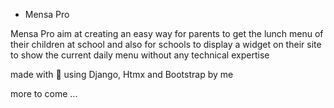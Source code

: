 * Mensa Pro

Mensa Pro aim at creating an easy way for parents to get the lunch menu of their children at school and also for schools to display a widget on their site to show the current daily menu without any technical expertise

made with 💙 using Django, Htmx and Bootstrap by me

more to come ...
